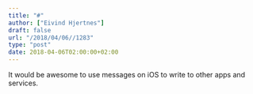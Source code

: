 ```yaml
---
title: "#"
author: ["Eivind Hjertnes"]
draft: false
url: "/2018/04/06//1283"
type: "post"
date: 2018-04-06T02:00:00+02:00
---
```


It would be awesome to use messages on iOS to write to other apps and
services.
